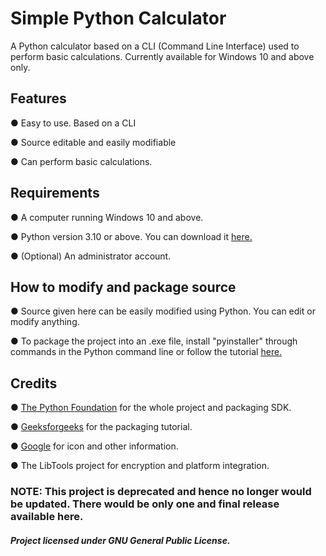 # Simple Python Calculator
A Python calculator based on a CLI (Command Line Interface) used to perform basic calculations. Currently available for Windows 10 and above only.

## Features
● Easy to use. Based on a CLI

● Source editable and easily modifiable

● Can perform basic calculations.

## Requirements
● A computer running Windows 10 and above.

● Python version 3.10 or above. You can download it <a href="https://www.python.org/downloads/">here.</a>

● (Optional) An administrator account.

## How to modify and package source
● Source given here can be easily modified using Python. You can edit or modify anything.

● To package the project into an .exe file, install "pyinstaller" through commands in the Python command line or follow the tutorial <a href="https://www.geeksforgeeks.org/convert-python-script-to-exe-file/">here.</a>

## Credits
● <a href="https://www.python.org/">The Python Foundation</a> for the whole project and packaging SDK.

● <a href="https://www.geeksforgeeks.org/">Geeksforgeeks</a> for the packaging tutorial.

● <a href="https://www.google.com/">Google</a> for icon and other information.

● The LibTools project for encryption and platform integration.




### NOTE: This project is deprecated and hence no longer would be updated. There would be only one and final release available here.

##### Project licensed under GNU General Public License.
